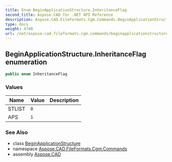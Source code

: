 ```yaml
---
title: Enum BeginApplicationStructure.InheritanceFlag
second_title: Aspose.CAD for .NET API Reference
description: Aspose.CAD.FileFormats.Cgm.Commands.BeginApplicationStructureInheritanceFlag enum. 
type: docs
weight: 4740
url: /net/aspose.cad.fileformats.cgm.commands/beginapplicationstructure.inheritanceflag/
---
```

## BeginApplicationStructure.InheritanceFlag enumeration

```csharp
public enum InheritanceFlag
```

### Values

| Name | Value | Description |
| --- | --- | --- |
| STLIST | `0` |  |
| APS | `1` |  |

### See Also

* class [BeginApplicationStructure](../beginapplicationstructure/)
* namespace [Aspose.CAD.FileFormats.Cgm.Commands](../../aspose.cad.fileformats.cgm.commands/)
* assembly [Aspose.CAD](../../)


